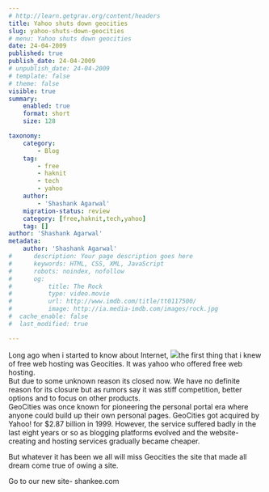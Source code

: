 ```yaml
---
# http://learn.getgrav.org/content/headers
title: Yahoo shuts down geocities
slug: yahoo-shuts-down-geocities
# menu: Yahoo shuts down geocities
date: 24-04-2009
published: true
publish_date: 24-04-2009
# unpublish_date: 24-04-2009
# template: false
# theme: false
visible: true
summary:
    enabled: true
    format: short
    size: 128

taxonomy:
    category:
        - Blog
    tag:
        - free
        - haknit
        - tech
        - yahoo
    author:
        - 'Shashank Agarwal'
    migration-status: review
    category: [free,haknit,tech,yahoo]
    tag: []
author: 'Shashank Agarwal'
metadata:
    author: 'Shashank Agarwal'
#      description: Your page description goes here
#      keywords: HTML, CSS, XML, JavaScript
#      robots: noindex, nofollow
#      og:
#          title: The Rock
#          type: video.movie
#          url: http://www.imdb.com/title/tt0117500/
#          image: http://ia.media-imdb.com/images/rock.jpg
#  cache_enable: false
#  last_modified: true

---
```


Long ago when i started to know about Internet, [![](http://2.bp.blogspot.com/_V2JZuLkPrjQ/SfGbD0b_YWI/AAAAAAAAHQM/fnk024W-g9M/s320/101390_geo1-600.jpg)](http://2.bp.blogspot.com/_V2JZuLkPrjQ/SfGbD0b_YWI/AAAAAAAAHQM/fnk024W-g9M/s1600-h/101390_geo1-600.jpg)the first thing that i knew of free web hosting was Geocities. It was yahoo who offered free web hosting.  
But due to some unknown reason its closed now. We have no definite reason for its closure but as rumors say it was stiff competition, better options and to focus on other products.  
GeoCities was once known for pioneering the personal portal era where anyone could build up their own personal pages. GeoCities got acquired by Yahoo! for $2.87 billion in 1999. However, the service suffered badly in the last eight years or so as blogging platforms evolved and the website-creating and hosting services gradually became cheaper.

But whatever it has been we all will miss Geocities the site that made all dream come true of owing a site.

Go to our new site- shankee.com
